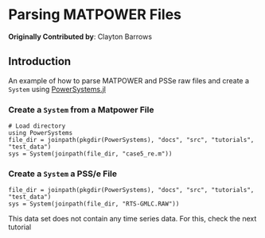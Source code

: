 # Parsing MATPOWER Files

**Originally Contributed by**: Clayton Barrows

## Introduction

An example of how to parse MATPOWER and PSSe raw files and create a `System` using [PowerSystems.jl](https://github.com/NREL-Sienna/PowerSystems.jl)

### Create a `System` from a Matpower File

```@repl parse_power_flow_cases
# Load directory
using PowerSystems
file_dir = joinpath(pkgdir(PowerSystems), "docs", "src", "tutorials", "test_data")
sys = System(joinpath(file_dir, "case5_re.m"))
```

### Create a `System` a PSS/e File

```@repl parse_power_flow_cases
file_dir = joinpath(pkgdir(PowerSystems), "docs", "src", "tutorials", "test_data")
sys = System(joinpath(file_dir, "RTS-GMLC.RAW"))
```

This data set does not contain any time series data. For this, check the next tutorial
